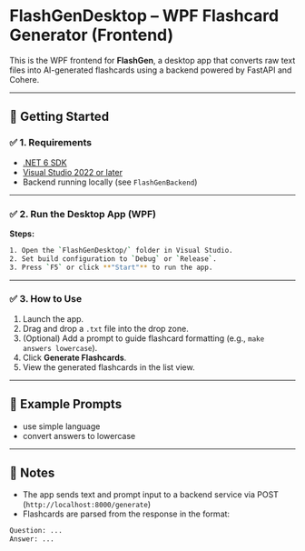 # FlashGenDesktop – WPF Flashcard Generator (Frontend)

This is the WPF frontend for **FlashGen**, a desktop app that converts raw text files into AI-generated flashcards using a backend powered by FastAPI and Cohere.

---

## 🚀 Getting Started

### ✅ 1. Requirements

- [.NET 6 SDK](https://dotnet.microsoft.com/en-us/download/dotnet/6.0)
- [Visual Studio 2022 or later](https://visualstudio.microsoft.com/)
- Backend running locally (see `FlashGenBackend`)

---

### ✅ 2. Run the Desktop App (WPF)

**Steps:**

```bash
1. Open the `FlashGenDesktop/` folder in Visual Studio.
2. Set build configuration to `Debug` or `Release`.
3. Press `F5` or click **"Start"** to run the app.
```

---

### ✅ 3. How to Use

1. Launch the app.
2. Drag and drop a `.txt` file into the drop zone.
3. (Optional) Add a prompt to guide flashcard formatting (e.g., `make answers lowercase`).
4. Click **Generate Flashcards**.
5. View the generated flashcards in the list view.

---

## 🧪 Example Prompts

- use simple language
- convert answers to lowercase

---

## 🧩 Notes

- The app sends text and prompt input to a backend service via POST (`http://localhost:8000/generate`)
- Flashcards are parsed from the response in the format:

```bash
Question: ...
Answer: ...
```
